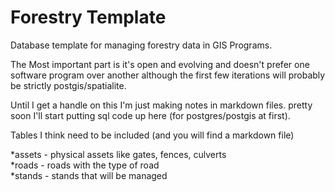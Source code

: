 Forestry Template
====================

Database template for managing forestry data in GIS Programs. 

The Most important part is it's open and evolving and doesn't prefer one software program over another although the first few iterations will probably be strictly postgis/spatialite. 

Until I get a handle on this I'm just making notes in markdown files. pretty soon I'll start putting sql code up here (for postgres/postgis at first). 


Tables I think need to be included (and you will find a markdown file) 

*assets - physical assets like gates, fences, culverts   
*roads - roads with the type of road  
*stands - stands that will be managed  
